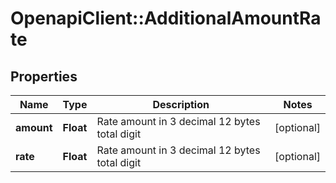 # OpenapiClient::AdditionalAmountRate

## Properties
Name | Type | Description | Notes
------------ | ------------- | ------------- | -------------
**amount** | **Float** | Rate amount in 3 decimal 12 bytes total digit | [optional] 
**rate** | **Float** | Rate amount in 3 decimal 12 bytes total digit | [optional] 


